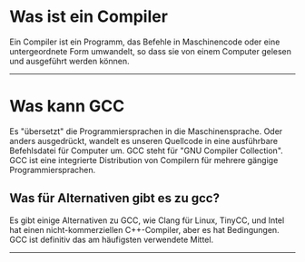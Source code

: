 # Was ist ein Compiler

Ein Compiler ist ein Programm, das Befehle in Maschinencode oder eine untergeordnete Form umwandelt, so dass sie von einem Computer gelesen und ausgeführt werden können.

---

# Was kann GCC

Es "übersetzt" die Programmiersprachen in die Maschinensprache. Oder anders ausgedrückt, wandelt es unseren Quellcode in eine ausführbare Befehlsdatei für Computer um. GCC steht für "GNU Compiler Collection". GCC ist eine integrierte Distribution von Compilern für mehrere gängige Programmiersprachen.

## Was für Alternativen gibt es zu gcc?

Es gibt einige Alternativen zu GCC, wie Clang für Linux, TinyCC, und Intel hat einen nicht-kommerziellen C++-Compiler, aber es hat Bedingungen. GCC ist definitiv das am häufigsten verwendete Mittel.

---

